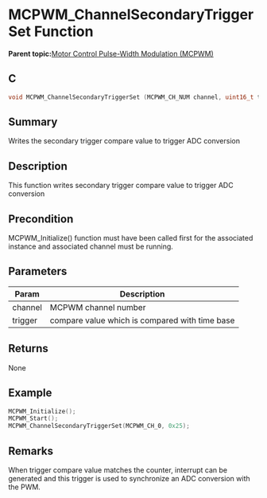 # MCPWM\_ChannelSecondaryTriggerSet Function

**Parent topic:**[Motor Control Pulse-Width Modulation \(MCPWM\)](GUID-89C7FC43-0090-4047-99CD-F7EE4881E28E.md)

## C

```c
void MCPWM_ChannelSecondaryTriggerSet (MCPWM_CH_NUM channel, uint16_t trigger)
```

## Summary

Writes the secondary trigger compare value to trigger ADC conversion

## Description

This function writes secondary trigger compare value to trigger ADC conversion

## Precondition

MCPWM\_Initialize\(\) function must have been called first for the associated instance and associated channel must be running.

## Parameters

|Param|Description|
|-----|-----------|
|channel|MCPWM channel number|
|trigger|compare value which is compared with time base|

## Returns

None

## Example

```c
MCPWM_Initialize();
MCPWM_Start();
MCPWM_ChannelSecondaryTriggerSet(MCPWM_CH_0, 0x25);
```

## Remarks

When trigger compare value matches the counter, interrupt can be generated and this trigger is used to synchronize an ADC conversion with the PWM.


